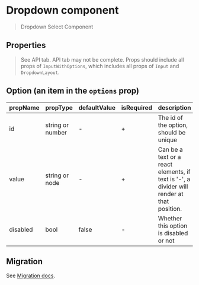 # Dropdown component

> Dropdown Select Component

## Properties

> See API tab.
> API tab may not be complete. Props should include all props of `InputWithOptions`, which includes all props of `Input` and `DropdownLayout`.

## Option (an item in the `options` prop)

| propName | propType | defaultValue | isRequired | description |
|----------|----------|--------------|------------|-------------|
| id | string or number | - | + | The id of the option, should be unique |
| value | string or node | - | + | Can be a text or a react elements, if text is '-', a divider will render at that position. |
| disabled | bool | false | - | Whether this option is disabled or not |

## Migration

See [Migration docs](https://github.com/wix/wix-style-react/blob/master/src/Dropdown/README.MIGRATION.md).